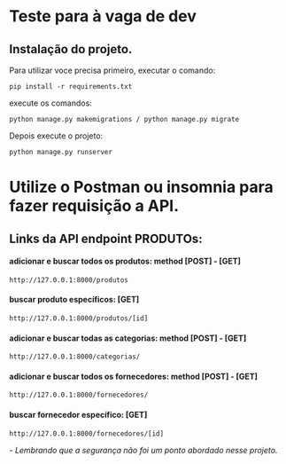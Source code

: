 <h1>Teste para à vaga de dev</h1>

## Instalação do projeto.
Para utilizar voce precisa primeiro, executar o comando:
```
pip install -r requirements.txt
```
execute os comandos:
```
python manage.py makemigrations / python manage.py migrate
```

Depois execute o projeto:
```
python manage.py runserver
```

# Utilize o Postman ou insomnia para fazer requisição a API.
## Links da API endpoint PRODUTOs:

#### adicionar e buscar todos os produtos: method [POST] - [GET]
```
http://127.0.0.1:8000/produtos
```

#### buscar produto específicos: [GET]
```
http://127.0.0.1:8000/produtos/[id]
```

#### adicionar e buscar todas as categorias: method [POST] - [GET]
```
http://127.0.0.1:8000/categorias/
```

#### adicionar e buscar todos os fornecedores: method [POST] - [GET]
```
http://127.0.0.1:8000/fornecedores/
```

#### buscar fornecedor específico: [GET]
```
http://127.0.0.1:8000/fornecedores/[id]
```


*- Lembrando que a segurança não foi um ponto abordado nesse projeto.*
